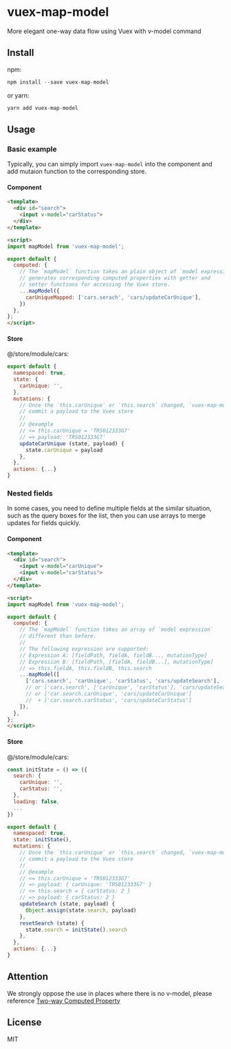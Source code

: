 vuex-map-model
===
More elegant one-way data flow using Vuex with v-model command

## Install

npm:

```js
npm install --save vuex-map-model
```

or yarn:

```js
yarn add vuex-map-model
```

## Usage

### Basic example

Typically, you can simply import `vuex-map-model` into the component and add mutaion function to the corresponding store.

#### Component

```html
<template>
  <div id="search">
    <input v-model="carStatus">
  </div>
</template>

<script>
import mapModel from 'vuex-map-model';

export default {
  computed: {
    // The `mapModel` function takes an plain object of `model expression` and
    // generates corresponding computed properties with getter and
    // setter functions for accessing the Vuex store.
    ...mapModel({
      carUniqueMapped: ['cars.serach', 'cars/updateCarUnique'],
    })
  },
};
</script>
```

#### Store

@/store/module/cars:
```js
export default {
  namespaced: true,
  state: {
    carUnique: '',
  },
  mutations: {
    // Once the `this.carUnique` or `this.search` changed, `vuex-map-model` will
    // commit a payload to the Vuex store
    //
    // @example
    // <= this.carUnique = 'TRS012333G7'
    // => payload: 'TRS012333G7'
    updateCarUnique (state, payload) {
      state.carUnique = payload
    },
  },
  actions: {...}
}
```

### Nested fields

In some cases, you need to define multiple fields at the similar situation, such as the query boxes for the list, then you can use arrays to merge updates for fields quickly.

#### Component

```html
<template>
  <div id="search">
    <input v-model="carUnique">
    <input v-model="carStatus">
  </div>
</template>

<script>
import mapModel from 'vuex-map-model';

export default {
  computed: {
    // The `mapModel` function takes an array of `model expression`
    // different than before.
    //
    // The following expression are supported:
    // Expression A: [fieldPath, fieldA, fieldB..., mutationType]
    // Expression B: [fieldPath, [fieldA, fieldB...], mutationType]
    // => this.fieldA, this.fieldB, this.search
    ...mapModel([
      ['cars.search', 'carUnique', 'carStatus', 'cars/updateSearch'],
      // or ['cars.search', ['carUnique', 'carStatus'], 'cars/updateSearch'],
      // or ['car.search.carUnique', 'cars/updateCarUnique']
      //  + ['car.search.carStatus', 'cars/updateCarStatus']
    ]),
  },
};
</script>
```

#### Store

@/store/module/cars:
```js
const initState = () => ({
  search: {
    carUnique: '',
    carStatus: '',
  },
  loading: false,
  ...
})

export default {
  namespaced: true,
  state: initState(),
  mutations: {
    // Once the `this.carUnique` or `this.search` changed, `vuex-map-model` will
    // commit a payload to the Vuex store
    //
    // @example
    // <= this.carUnique = 'TRS012333G7'
    // => payload: { carUnique: 'TRS012333G7' }
    // <= this.search = { carStatus: 2 }
    // => payload: { carStatus: 2 }
    updateSearch (state, payload) {
      Object.assign(state.search, payload)
    },
    resetSearch (state) {
      state.search = initState().search
    },
  },
  actions: {...}
}
```

## Attention

We strongly oppose the use in places where there is no v-model, please reference [Two-way Computed Property](https://vuex.vuejs.org/guide/forms.html#two-way-computed-property)

## License

MIT